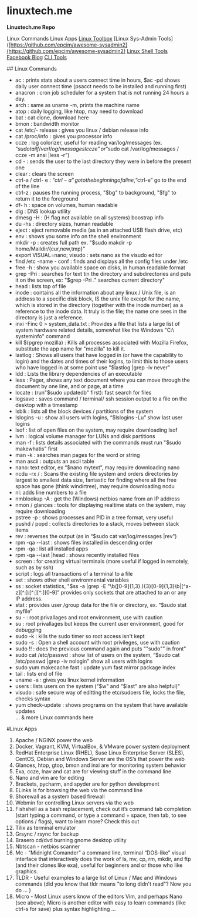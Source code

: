# linuxtech.me

**Linuxtech.me Repo**

Linux Commands
Linux Apps
[Linux Toolbox](http://cb.vu/unixtoolbox.xhtml)
[Linux Sys-Admin Tools]([https://github.com/epcim/awesome-sysadmin2](https://github.com/epcim/awesome-sysadmin2)
[Linux Shell Tools](https://github.com/alebcay/awesome-shell/blob/master/README.md)
[Facebook Blog](https://www.facebook.com/stewalexandercom)
[CLI Tools](https://github.com/agarrharr/awesome-cli-apps)

## Linux Commands

-  ac : prints stats about a users connect time in hours, $ac -pd shows daily user connect time (​psacct needs to be installed and running first)  
-  anacron : cron job scheduler for a system that is not running 24 hours a day.  
-  arch : same as uname -m, prints the machine name  
-  atop : daily logging, like htop, may need to download  
-  bat : cat clone, download here  
-  bmon : bandwidth monitor  
-  cat /etc/- release : gives you linux / debian release info  
-  cat /proc/info : gives you processor info  
-  ccze : log colorizer, useful for reading var/log/messages (ex. “$sudo tailf /varl/og/messages I ccze” or “$sudo cat /var/log/messages / ccze -m ansi |less -r”)  
-  cd - : sends the user to the last directory they were in before the present one  
-  clear : clears the screen  
-  ctrl-a / ctrl- e : “$ctrl-a” go to the beginning of a line, “$ctrl-e” go to the end of the line  
-  ctrl-z : pauses the running process, "$bg" to background, "$fg" to return it to the foreground  
-  df- h : space on volumes, human readable  
-  dig : DNS lookup utility  
-  dmesg -H : (H flag not available on all systems) boostrap info  
-  du -hs : directory sizes, human readable  
-  eject : eject removable media (as in an attached USB flash drive, etc)  
-  env : shows you some info on the shell environment  
-  mkdir -p : creates full path ex. "$sudo makdir -p home/Maildir/{cur,new,tmp}"  
-  export VISUAL=nano; visudo : sets nano as the visudo editor  
-  find /etc -name - conf : finds and displays all the config files under /etc  
-  free -h : show you available space on disks, in human readable format  
-  grep -Pri : searches for text tin the directory and subdirectories and puts it on the screen, ex: "$grep -Pri ." searches current directory"  
-  head : lists top of file  
-  inode : contains all the information about any linux / Unix file, is an address to a specific disk block, IS the unix file except for the name, which is stored in the directory (together with the inode number) as a reference to the inode data. It truly is the file; the name one sees in the directory is just a reference.  
-  inxi -Finc 0 > system_data.txt : Provides a file that lists a large list of system hardware related details, somewhat like the Windows "C:\ systeminfo" command  
-  kill $(pgrep mozilla) : Kills all processes associated with Mozilla Firefox, substitute the app name for "mozilla" to kill it.  
-  lastlog : Shows all users that have logged in (or have the capability to login) and the dates and times of their logins, to limit this to those users who have logged in at some point use "$lastlog |grep -iv never"  
-  ldd : Lists the library dependencies of an executable  
-  less : Pager, shows any text document where you can move through the document by one line, and or page, at a time  
-  locate : (run"$sudo updatedb" first): fast search for files  
-  logsave : saves command / terminal/ ssh session output to a file on the desktop with a timestamp  
-  lsblk : lists all the block devices / partitions of the system  
-  lslogins -u : show all users with logins, “$lslogins -Lu” show last user logins  
-  lsof : list of open files on the system, may require downloading lsof  
-  lvm : logical volume manager for LUNs and disk partitions  
-  man -f : lists details associated with the commands must run "$sudo makewhatis" first  
-  man -k : searches man pages for the word or string  
-  man ascii : outputs an ascii table  
-  nano: text editor, ex “$nano mytext”, may require downloading nano  
-  ncdu -rx / : Scans the existing file system and orders directories by largest to smallest data size, fantastic for finding where all the free space has gone (think windirtree), may require downloading ncdu  
-  nl: adds line numbers to a file  
-  nmblookup -A : get the (Windows) netbios name from an IP address  
-  nmon / glances : tools for displaying realtime stats on the system, may require downloading  
-  pstree -p : shows processes and PID in a tree format, very useful  
-  pushd / popd : collects directories to a stack, moves between stack items  
-  rev : reverses the output (as in “$sudo cat var/log/messages |rev”)  
-  rpm -qa --last : shows files installed in descending order  
-  rpm -qa : list all installed apps  
-  rpm -qa --last |head : shows recently installed files  
-  screen : for creating virtual terminals (more useful if logged in remotely, such as by ssh)  
-  script : logs all transactions of a terminal to a file  
-  set : shows other shell environmental variables  
-  ss : socket statistics, "$ss -a |grep -E "\b([0-9]{1,3}\.){3}[0-9]{1,3}\b|[^a-z][^:]:[^:][^:][0-9]" provides only sockets that are attached to an or any IP address.  
-  stat : provides user /group data for the file or directory, ex. “$sudo stat myfile”  
-  su - : root privallages and root environment, use with caution  
-  su : root privallages but keeps the current user environment, good for debugging  
-  sudo -k : kills the sudo timer so root access isn't kept  
-  sudo -s : Open a shell account with root privileges, use with caution  
-  sudo !! : does the previous command again and puts ""sudo"" in front"  
-  sudo cat /etc/passwd : show list of users on the system, “$sudo cat /etc/passwd |grep -iv nologin” show all users with logins  
-  sudo yum makecache fast : update yum fast mirror package index  
-  tail : lists end of file  
-  uname -a : gives you linux kernel information  
-  users : lists users on the system ("$w" and "$last" are also helpful)"  
-  visudo : safe secure way of editting the etc/sudoers file, locks the file, checks syntax  
-  yum check-update : shows programs on the system that have available updates  
… & more Linux commands here  

#Linux Apps

1.  Apache / NGINX power the web
2.  Docker, Vagrant, KVM, VirtualBox, & VMware power system deployment
3.  RedHat Enterprise Linux (RHEL), Suse Linux Enterprise Server (SLES), CentOS, Debian and Windows Server are the OS’s that power the web
4.  Glances, htop, gtop, bmon and inxi are for monitoring system behavior
5.  Exa, ccze, lnav and cat are for viewing stuff in the command line
6.  Nano and vim are for editing
7.  Brackets, pycharm, and spyder are for python development
8.  ELinks is for browsing the web via the command line
9.  Shorewall as a system based firewall
10.  Webmin for controlling Linux servers via the web
11.  Fishshell as a bash replacement, check out it’s command tab completion (start typing a command, or type a command + space, then tab, to see options / flags), want to learn more? Check this out
12.  Tilix as terminal emulator
13.  Grsync / rsync for backup
14.  Brasero cd/dvd burning gnome desktop utility
15.  Nbtscan - netbios scanner
16.  Mc - “Midnight Comander” a command line, terminal “DOS-like” visual interface that interactively does the work of ls, mv, cp, rm, mkdir, and ftp (and their clones like exa), useful for beginners and or those who like graphics.
17.  TLDR - Useful examples to a large list of Linux / Mac and Windows commands (did you know that tldr means "to long didn't read"? Now you do ... )
18.  Micro - Most Linux users know of the editors Vim, and perhaps Nano (see above); Micro is another editor with easy to learn commands (like ctrl-s for save) plus syntax highlighting ...
